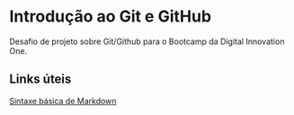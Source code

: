 # Introdução ao Git e GitHub
Desafio de projeto sobre Git/Github para o Bootcamp da Digital Innovation One.

## Links úteis
[Sintaxe básica de Markdown](https://www.markdownguide.org/basic-syntax/)
